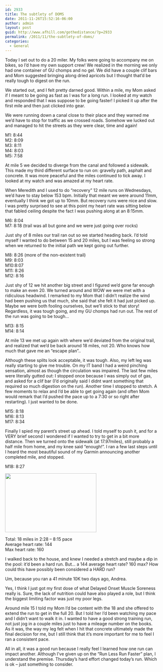 ```yaml
---
id: 2933
title: The subtlety of DOMS
date: 2011-11-26T15:52:16-06:00
author: admin
layout: post
guid: http://www.afhill.com/gothedistance/?p=2933
permalink: /2011/11/the-subtlety-of-doms/
categories:
  - General
---
```

Today I set out to do a 20 miler. My folks were going to accompany me on bikes, so I&#8217;d have my own support crew! We realized in the morning we only had one container of GU chomps and no gel. We did have a couple clif bars and Mom suggested bringing along dried apricots but I thought that&#8217;d be really tough to digest on the run. 

We started out, and I felt pretty darned good. Within a mile, my Mom asked if I meant to be going as fast as I was for a long run. I looked at my watch and responded that I was suppose to be going faster! I picked it up after the first mile and then just clicked into gear. 

We were running down a canal close to their place and they warned me we&#8217;d have to stop for traffic as we crossed roads. Somehow we lucked out and managed to hit the streets as they were clear, time and again!

M1: 8:44  
M2: 8:09  
M3: 8:11  
M4: 8:03  
M5: 7:58

At mile 5 we decided to diverge from the canal and followed a sidewalk. This made my third different surface to run on: gravelly path, asphalt and concrete. It was more peaceful and the miles continued to tick away. I looked at my watch and was amazed at my heart rate.

When Meredith and I used to do &#8220;recovery&#8221; 12 mile runs on Wednesdays, we&#8217;d have to stay below 153 bpm. Initially that meant we were around 11mm, eventually I think we got up to 10mm. But recovery runs were nice and slow. I was pretty surprised to see at this point my heart rate was sitting below that fabled ceiling despite the fact I was pushing along at an 8:15mm.

M6: 8:04  
M7: 8:18 (trail was all but gone and we were just going over rocks)

Just shy of 8 miles our trail ran out so we started heading back. I&#8217;d told myself I wanted to do between 15 and 20 miles, but I was feeling so strong when we returned to the initial path we kept going out further. 

M8: 8:26 (more of the non-existent trail)  
M9: 8:03  
M10:8:07  
M11: 8:26  
M12: 8:16

Just shy of 12 we hit another big street and I figured we&#8217;d gone far enough to make an even 20. We turned around and WOW we were met with a ridiculous headwind. I remarked to my Mom that I didn&#8217;t realize the wind had been pushing us that much, she said that she felt it had just picked up. Maybe we were both fooling ourselves, but we&#8217;ll stick to that story! Regardless, it was tough going, and my GU chomps had run out. The rest of the run was going to be tough&#8230;

M13: 8:15  
M14: 8:14

At mile 13 we met up again with where we&#8217;d deviated from the original trail, and realized that we&#8217;d be back around 18 miles, not 20. Who knows how much that gave me an &#8220;escape plan&#8221;..

Although these splits look acceptable, it was tough. Also, my left leg was really starting to give me trouble. On my IT band I had a weird pinching sensation, almost as though the circulation was impaired. The last few miles were literally gutted out: I stopped once because I was simply out of gas, and asked for a clif bar (I&#8217;d originally said I didnt want something that required so much digestion on the run). Another time I stopped to stretch. A few moments to relax and I&#8217;d be able to get going again (and often Mom would remark that I&#8217;d pushed the pace up to a 7:30 or so right after restarting). I just wanted to be done. 

M15: 8:18  
M16: 8:13  
M17: 8:34

Finally I spied my parent&#8217;s street up ahead. I told myself to push it, and for a VERY brief second I wondered if I wanted to try to get in a bit more distance. Then we turned onto the sidewalk (at 17.97miles), still probably a half mile from home, and my knee said &#8220;enough!&#8221;. I ran a few last steps until I heard the most beautiful sound of my Garmin announcing another completed mile, and stopped. 

M18: 8:27

[<img src="http://www.afhill.com/gothedistance/wp-content/uploads/2011/11/18miles-300x193.png" alt="" title="18miles" width="300" height="193" class="alignright size-medium wp-image-2960" />](http://www.afhill.com/gothedistance/wp-content/uploads/2011/11/18miles.png)

Total: 18 miles in 2:28 &#8211; 8:15 pace  
Average heart rate: 144  
Max heart rate: 160

I walked back to the house, and knew I needed a stretch and maybe a dip in the pool: it&#8217;d been a hard run. But&#8230; a 144 average heart rate? 160 max? How could this have possibly been considered a HARD run?

Um, because you ran a 41 minute 10K two days ago, Andrea. 

Yes, I think I just got my first dose of what Delayed Onset Muscle Soreness really is. Sure, the lack of nutrition could have also played a role, but I think the biggest limiting factor was just my poor legs. 

Around mile 15 I told my Mom I&#8217;d be content with the 18 and she offered to extend the run to get in the full 20. But I told her I&#8217;d been watching my pace and I didn&#8217;t want to walk it in. I wanted to have a good strong training run, not just jog in a couple miles just to have a mileage number on the books. As it was, the way my leg felt when I hit that concrete ultimately made the final decision for me, but I still think that it&#8217;s more important for me to feel I ran a consistent pace. 

All in all, it was a good run because I really feel I learned how one run can impact another. Although I&#8217;ve given up on the &#8220;Run Less Run Faster&#8221; plan, I understand the premise. Thursday&#8217;s hard effort changed today&#8217;s run. Which is ok &#8211; just something to consider.